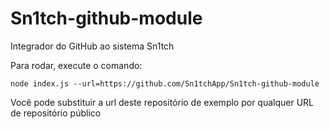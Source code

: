 # Sn1tch-github-module

Integrador do GitHub ao sistema Sn1tch

Para rodar, execute o comando:

```
node index.js --url=https://github.com/Sn1tchApp/Sn1tch-github-module
```

Você pode substituir a url deste repositório de exemplo por qualquer URL de repositório público
